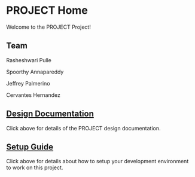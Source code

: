 # PROJECT Home

Welcome to the PROJECT Project!

## Team

Rasheshwari Pulle

Spoorthy Annapareddy

Jeffrey Palmerino 

Cervantes Hernandez

## [Design Documentation](DesignDoc)

Click above for details of the PROJECT design documentation.

## [Setup Guide](SetupGuide)

Click above for details about how to setup your development environment to work on this project.
